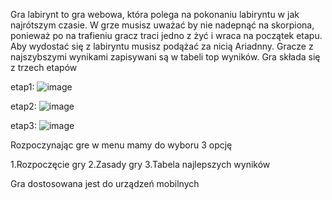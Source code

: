 Gra labirynt to gra webowa, która polega na pokonaniu labiryntu w jak najrótszym czasie.
W grze musisz uważać by nie nadepnąć na skorpiona, ponieważ po na trafieniu gracz traci jedno z żyć i wraca na początek etapu. 
Aby wydostać się z labiryntu musisz podążać za nicią Ariadnny. Gracze z najszybszymi wynikami zapisywani są w tabeli top wyników.
Gra składa się z trzech etapów

etap1:
![image](https://github.com/user-attachments/assets/62135d57-a8b8-418e-bf3f-7eb03decfdc6)

etap2:
![image](https://github.com/user-attachments/assets/59e1bd0c-d5f1-4bc6-b97a-63f5d46afea6)

etap3:
![image](https://github.com/user-attachments/assets/52219196-dac3-4546-880d-719b3a4c118b)

Rozpoczynając gre w menu mamy do wyboru 3 opcję 

1.Rozpoczęcie gry
2.Zasady gry
3.Tabela najlepszych wyników

Gra dostosowana jest do urządzeń mobilnych 
